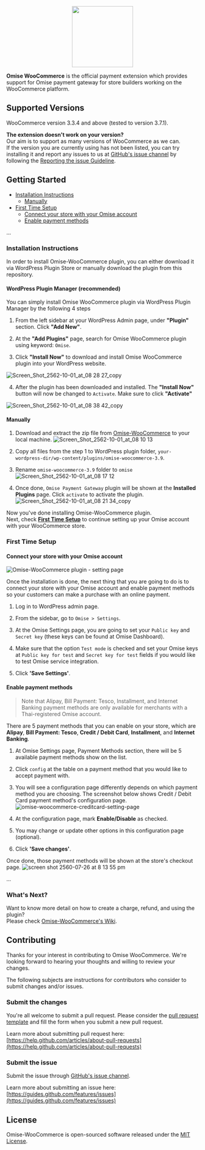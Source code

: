 <p align="center"><a href='https://www.omise.co'><img src='https://cloud.githubusercontent.com/assets/2154669/26388730/437207e4-4080-11e7-9955-2cd36bb3120f.png' height='160'></a></p>

**Omise WooCommerce** is the official payment extension which provides support for Omise payment gateway for store builders working on the WooCommerce platform.

## Supported Versions

WooCommerce version 3.3.4 and above (tested to version 3.7.1).

**The extension doesn't work on your version?**  
Our aim is to support as many versions of WooCommerce as we can.  
If the version you are currently using has not been listed, you can try installing it and report any issues to us at [GitHub's issue channel](https://github.com/omise/omise-woocommerce/issues) by following the [Reporting the issue Guideline](https://guides.github.com/activities/contributing-to-open-source/#contributing).

## Getting Started

- [Installation Instructions](https://github.com/omise/omise-woocommerce/tree/improve-readme#installation-instructions)
  - [Manually](https://github.com/omise/omise-woocommerce/tree/improve-readme#manually)
- [First Time Setup](https://github.com/omise/omise-woocommerce/tree/improve-readme#first-time-setup)
  - [Connect your store with your Omise account](https://github.com/omise/omise-woocommerce/tree/improve-readme#connect-your-store-with-your-omise-account)
  - [Enable payment methods](https://github.com/omise/omise-woocommerce/tree/improve-readme#enable-payment-methods)

...

### Installation Instructions

In order to install Omise-WooCommerce plugin, you can either download it via WordPress Plugin Store or manually download the plugin from this repository.

#### WordPress Plugin Manager (recommended)

You can simply install Omise WooCommerce plugin via WordPress Plugin Manager by the following 4 steps
1. From the left sidebar at your WordPress Admin page, under **"Plugin"** section. Click **"Add New"**.

2. At the **"Add Plugins"** page, search for Omise WooCommerce plugin using keyword: `Omise`.

3. Click **"Install Now"** to download and install Omise WooCommerce plugin into your WordPress website.

![Screen_Shot_2562-10-01_at_08 28 27_copy](https://user-images.githubusercontent.com/2154669/68250269-274f1080-0053-11ea-8db1-bab9cc32ea46.png)

4. After the plugin has been downloaded and installed. The **"Install Now"** button will now be changed to `Activate`. Make sure to click **"Activate"**

![Screen_Shot_2562-10-01_at_08 38 42_copy](https://user-images.githubusercontent.com/2154669/68250334-477ecf80-0053-11ea-9817-6a9da5b53335.png)

#### Manually

1. Download and extract the zip file from [Omise-WooCommerce](https://github.com/omise/omise-woocommerce/archive/v3.9.zip) to your local machine.
  ![Screen_Shot_2562-10-01_at_08 10 13](https://user-images.githubusercontent.com/2154669/68250447-8876e400-0053-11ea-9c8f-209474b2ec7c.png)

2. Copy all files from the step 1 to WordPress plugin folder, `your-wordpress-dir/wp-content/plugins/omise-woocommerce-3.9`.

3. Rename `omise-woocommerce-3.9` folder to `omise`
  ![Screen_Shot_2562-10-01_at_08 17 12](https://user-images.githubusercontent.com/2154669/68250537-b1977480-0053-11ea-8778-3e9697506630.png)

4. Once done, `Omise Payment Gateway` plugin will be shown at the **Installed Plugins** page. Click `activate` to activate the plugin.
  ![Screen_Shot_2562-10-01_at_08 21 34_copy](https://user-images.githubusercontent.com/2154669/68250581-c7a53500-0053-11ea-8db8-c710c6cd9a3d.png)

Now you've done installing Omise-WooCommerce plugin.  
Next, check **[First Time Setup](#first-time-setup)** to continue setting up your Omise account with your WooCommerce store.

### First Time Setup

#### Connect your store with your Omise account

![Omise-WooCommerce plugin - setting page](https://user-images.githubusercontent.com/2154669/62671292-7b991480-b9c0-11e9-8627-0bc85c078365.png)

Once the installation is done, the next thing that you are going to do is to connect your store with your Omise account and enable payment methods so your customers can make a purchase with an online payment.

1. Log in to WordPress admin page.

2. From the sidebar, go to `Omise > Settings`.

3. At the Omise Settings page, you are going to set your `Public key` and `Secret key` (these keys can be found at Omise Dashboard).

4. Make sure that the option `Test mode` is checked and set your Omise keys at `Public key for test` and `Secret key for test` fields if you would like to test Omise service integration.

5. Click **'Save Settings'**.

#### Enable payment methods

> Note that Alipay, Bill Payment: Tesco, Installment, and Internet Banking payment methods are only available for merchants with a Thai-registered Omise account.

There are 5 payment methods that you can enable on your store, which are **Alipay**, **Bill Payment: Tesco**, **Credit / Debit Card**, **Installment**, and **Internet Banking**.

1. At Omise Settings page, Payment Methods section, there will be 5 available payment methods show on the list.

2. Click `config` at the table on a payment method that you would like to accept payment with.

3. You will see a configuration page differently depends on which payment method you are choosing. The screenshot below shows Credit / Debit Card payment method's configuration page.
  ![omise-woocommerce-creditcard-setting-page](https://user-images.githubusercontent.com/2154669/38306405-a9afba30-383a-11e8-8c7b-e54ba1f2df88.png)

4. At the configuration page, mark **Enable/Disable** as checked.

5. You may change or update other options in this configuration page (optional).

5. Click **'Save changes'**.

Once done, those payment methods will be shown at the store's checkout page.
  ![screen shot 2560-07-26 at 8 13 55 pm](https://user-images.githubusercontent.com/2154669/28622536-030403e2-723f-11e7-8a93-a06e65e350d3.png)

...

### What's Next?

Want to know more detail on how to create a charge, refund, and using the plugin?  
Please check [Omise-WooCommerce's Wiki](https://github.com/omise/omise-woocommerce/wiki).

## Contributing

Thanks for your interest in contributing to Omise WooCommerce. We're looking forward to hearing your thoughts and willing to review your changes.

The following subjects are instructions for contributors who consider to submit changes and/or issues.

### Submit the changes

You're all welcome to submit a pull request.
Please consider the [pull request template](https://github.com/omise/omise-woocommerce/blob/master/.github/PULL_REQUEST_TEMPLATE.md) and fill the form when you submit a new pull request.

Learn more about submitting pull request here: [https://help.github.com/articles/about-pull-requests](https://help.github.com/articles/about-pull-requests)

### Submit the issue

Submit the issue through [GitHub's issue channel](https://github.com/omise/omise-woocommerce/issues).

Learn more about submitting an issue here: [https://guides.github.com/features/issues](https://guides.github.com/features/issues)

## License

Omise-WooCommerce is open-sourced software released under the [MIT License](https://opensource.org/licenses/MIT).
